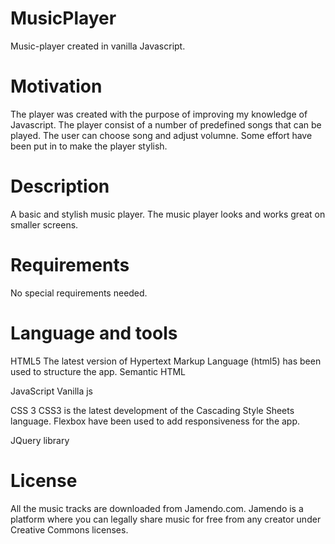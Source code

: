 # MusicPlayer
Music-player created in vanilla Javascript.

# Motivation 
The player was created with the purpose of improving my knowledge of Javascript.
The player consist of a number of predefined songs that can be played. The user can choose song and adjust volumne. 
Some effort have been put in to make the player stylish. 

# Description
A basic and stylish music player. The music player looks and works great on smaller screens.

# Requirements 
No special requirements needed.

# Language and tools 
HTML5 The latest version of Hypertext Markup Language (html5) has been used to structure the app. Semantic HTML

JavaScript Vanilla js

CSS 3 CSS3 is the latest development of the Cascading Style Sheets language. Flexbox have been used to add responsiveness for the app.

JQuery library

# License
All the music tracks are downloaded from Jamendo.com. Jamendo is a platform where you can legally share music for free from any creator under Creative Commons licenses.





